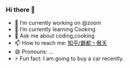 ### Hi there 👋

- 🔭 I’m currently working on @zoom
- 🌱 I’m currently learning Cooking
- 💬 Ask me about coding,cooking
- 📫 How to reach me: [知乎/霸都丶傲天](https://www.zhihu.com/people/AJLoveChina)
- 😄 Pronouns: ...
- ⚡ Fun fact: I am going to buy a car recently.
